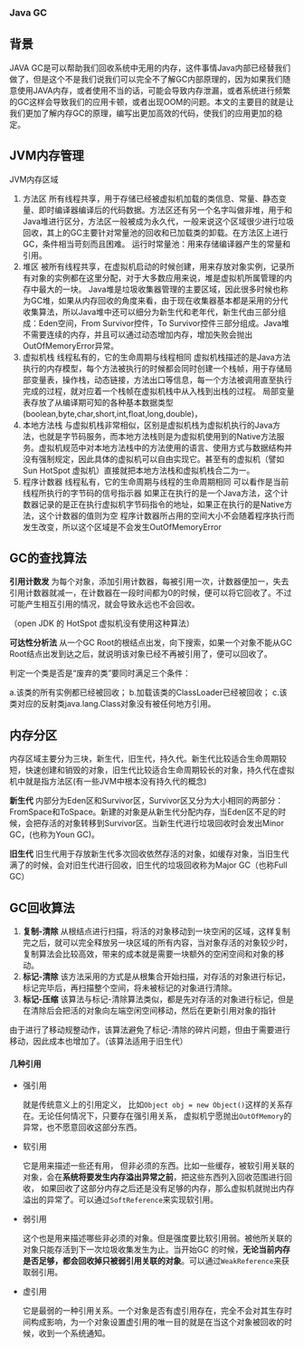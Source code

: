 ### Java GC

## 背景

JAVA GC是可以帮助我们回收系统中无用的内存，这件事情Java内部已经替我们做了，但是这个不是我们说我们可以完全不了解GC内部原理的，因为如果我们随意使用JAVA内存，或者使用不当的话，可能会导致内存泄漏，或者系统进行频繁的GC这样会导致我们的应用卡顿，或者出现OOM的问题。本文的主要目的就是让我们更加了解内存GC的原理，编写出更加高效的代码，使我们的应用更加的稳定。



## JVM内存管理

JVM内存区域

1. 方法区 所有线程共享，用于存储已经被虚拟机加载的类信息、常量、静态变量、即时编译器编译后的代码数据。方法区还有另一个名字叫做非堆，用于和Java堆进行区分，方法区一般被成为永久代，一般来说这个区域很少进行垃圾回收，其上的GC主要针对常量池的回收和已加载类的卸载。在方法区上进行GC，条件相当苛刻而且困难。 运行时常量池：用来存储编译器产生的常量和引用。
2. 堆区 被所有线程共享，在虚拟机启动的时候创建，用来存放对象实例，记录所有对象的实例都在这里分配，对于大多数应用来说，堆是虚拟机所属管理的内存中最大的一块。 Java堆是垃圾收集器管理的主要区域，因此很多时候也称为GC堆，如果从内存回收的角度来看，由于现在收集器基本都是采用的分代收集算法，所以Java堆中还可以细分为新生代和老年代，新生代由三部分组成：Eden空间，From Survivor控件，To Survivor控件三部分组成。Java堆不需要连续的内存，并且可以通过动态增加内存，增加失败会抛出OutOfMemoryError异常。
3. 虚拟机栈 线程私有的，它的生命周期与线程相同 虚拟机栈描述的是Java方法执行的内存模型，每个方法被执行的时候都会同时创建一个栈帧，用于存储局部变量表，操作栈，动态链接，方法出口等信息，每一个方法被调用直至执行完成的过程，就对应着一个栈帧在虚拟机栈中从入栈到出栈的过程。 局部变量表存放了从编译期可知的各种基本数据类型(boolean,byte,char,short,int,float,long,double)，
4. 本地方法栈 与虚拟机栈非常相似，区别是虚拟机栈为虚拟机执行的Java方法，也就是字节码服务，而本地方法栈则是为虚拟机使用到的Native方法服务。虚拟机规范中对本地方法栈中的方法使用的语言、使用方式与数据结构并没有强制规定，因此具体的虚拟机可以自由实现它。甚至有的虚拟机（譬如Sun HotSpot 虚拟机）直接就把本地方法栈和虚拟机栈合二为一。
5. 程序计数器 线程私有，它的生命周期与线程的生命周期相同 可以看作是当前线程所执行的字节码的信号指示器 如果正在执行的是一个Java方法，这个计数器记录的是正在执行虚拟机字节码指令的地址，如果正在执行的是Native方法，这个计数器的值则为空 程序计数器所占用的空间大小不会随着程序执行而发生改变，所以这个区域是不会发生OutOfMemoryError

## GC的查找算法

**引用计数发** 为每个对象，添加引用计数器，每被引用一次，计数器便加一，失去引用计数器就减一，在计数器在一段时间都为0的时候，便可以将它回收了。不过可能产生相互引用的情况，就会导致永远也不会回收。

（open JDK 的 HotSpot 虚拟机没有使用这种算法）

**可达性分析法** 从一个GC Root的根结点出发，向下搜索，如果一个对象不能从GC Root结点出发到达之后，就说明该对象已经不再被引用了，便可以回收了。

判定一个类是否是“废弃的类”要同时满足三个条件：

a.该类的所有实例都已经被回收； b.加载该类的ClassLoader已经被回收； c.该类对应的反射类java.lang.Class对象没有被任何地方引用。

## 内存分区

内存区域主要分为三块，新生代，旧生代，持久代。新生代比较适合生命周期较短，快速创建和销毁的对象，旧生代比较适合生命周期较长的对象，持久代在虚拟机中就是指方法区(有一些JVM中根本没有持久代的概念)

**新生代** 内部分为Eden区和Survivor区，Survivor区又分为大小相同的两部分：FromSpace和ToSpace。新建的对象是从新生代分配内存，当Eden区不足的时候，会把存活的对象转移到Survivor区。当新生代进行垃圾回收时会发出Minor GC，(也称为Youn GC)。

**旧生代** 旧生代用于存放新生代多次回收依然存活的对象，如缓存对象，当旧生代满了的时候，会对旧生代进行回收，旧生代的垃圾回收称为Major GC（也称Full GC）

## GC回收算法

1. **复制-清除** 从根结点进行扫描，将活的对象移动到一块空闲的区域，这样复制完之后，就可以完全释放另一块区域的所有内容，当对象存活的对象较少时，复制算法会比较高效，带来的成本就是需要一块额外的空闲空间和对象的移动。
2. **标记-清除** 该方法采用的方式是从根集合开始扫描，对存活的对象进行标记，标记完毕后，再扫描整个空间，将未被标记的对象进行清除。
3. **标记-压缩** 该算法与标记-清除算法类似，都是先对存活的对象进行标记，但是在清除后会把活的对象向左端空闲空间移动，然后在更新引用对象的指针

由于进行了移动规整动作，该算法避免了标记-清除的碎片问题，但由于需要进行移动，因此成本也增加了。（该算法适用于旧生代）





#### 几种引用

- 强引用

  就是传统意义上的引用定义， 比如`Object obj = new Object()`这样的关系存在。无论任何情况下，只要存在强引用关系， 虚拟机宁愿抛出`OutOfMemory`的异常，也不愿意回收这部分东西。

- 软引用

  它是用来描述一些还有用， 但非必须的东西。比如一些缓存，被软引用关联的对象，会在**系统将要发生内存溢出异常之前**，把这些东西列入回收范围进行回收， 如果回收了这部分内存之后还是没有足够的内存，那么虚拟机就抛出内存溢出的异常了。可以通过`SoftReference`来实现软引用。

- 弱引用

  这个也是用来描述哪些非必须的对象。但是强度要比软引用弱。被他所关联的对象只能存活到下一次垃圾收集发生为止。当开始GC 的时候，**无论当前内存是否足够，都会回收掉只被弱引用关联的对象**。可以通过`WeakReference`来获取弱引用。

- 虚引用

  它是最弱的一种引用关系。一个对象是否有虚引用存在，完全不会对其生存时间构成影响，为一个对象设置虚引用的唯一目的就是在当这个对象被回收的时候，收到一个系统通知。